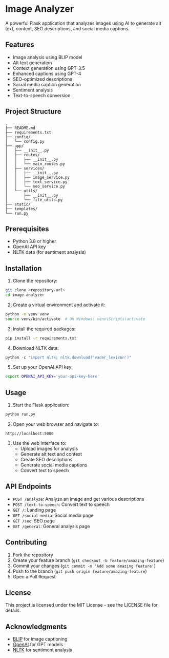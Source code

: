 # Image Analyzer

A powerful Flask application that analyzes images using AI to generate alt text, context, SEO descriptions, and social media captions.

## Features

- Image analysis using BLIP model
- Alt text generation
- Context generation using GPT-3.5
- Enhanced captions using GPT-4
- SEO-optimized descriptions
- Social media caption generation
- Sentiment analysis
- Text-to-speech conversion

## Project Structure

```
.
├── README.md
├── requirements.txt
├── config/
│   └── config.py
├── app/
│   ├── __init__.py
│   ├── routes/
│   │   ├── __init__.py
│   │   └── main_routes.py
│   ├── services/
│   │   ├── __init__.py
│   │   ├── image_service.py
│   │   ├── text_service.py
│   │   └── seo_service.py
│   └── utils/
│       ├── __init__.py
│       └── file_utils.py
├── static/
├── templates/
└── run.py
```

## Prerequisites

- Python 3.8 or higher
- OpenAI API key
- NLTK data (for sentiment analysis)

## Installation

1. Clone the repository:
```bash
git clone <repository-url>
cd image-analyzer
```

2. Create a virtual environment and activate it:
```bash
python -m venv venv
source venv/bin/activate  # On Windows: venv\Scripts\activate
```

3. Install the required packages:
```bash
pip install -r requirements.txt
```

4. Download NLTK data:
```python
python -c "import nltk; nltk.download('vader_lexicon')"
```

5. Set up your OpenAI API key:
```bash
export OPENAI_API_KEY='your-api-key-here'
```

## Usage

1. Start the Flask application:
```bash
python run.py
```

2. Open your web browser and navigate to:
```
http://localhost:5000
```

3. Use the web interface to:
   - Upload images for analysis
   - Generate alt text and context
   - Create SEO descriptions
   - Generate social media captions
   - Convert text to speech

## API Endpoints

- `POST /analyze`: Analyze an image and get various descriptions
- `POST /text-to-speech`: Convert text to speech
- `GET /`: Landing page
- `GET /social-media`: Social media page
- `GET /seo`: SEO page
- `GET /general`: General analysis page

## Contributing

1. Fork the repository
2. Create your feature branch (`git checkout -b feature/amazing-feature`)
3. Commit your changes (`git commit -m 'Add some amazing feature'`)
4. Push to the branch (`git push origin feature/amazing-feature`)
5. Open a Pull Request

## License

This project is licensed under the MIT License - see the LICENSE file for details.

## Acknowledgments

- [BLIP](https://github.com/salesforce/BLIP) for image captioning
- [OpenAI](https://openai.com/) for GPT models
- [NLTK](https://www.nltk.org/) for sentiment analysis


